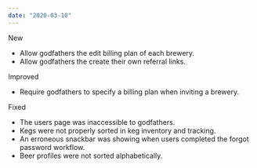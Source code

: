 ```yaml
---
date: "2020-03-10"
---
```


New
- Allow godfathers the edit billing plan of each brewery.
- Allow godfathers the create their own referral links.

Improved
- Require godfathers to specify a billing plan when inviting a brewery.

Fixed
- The users page was inaccessible to godfathers.
- Kegs were not properly sorted in keg inventory and tracking.
- An erroneous snackbar was showing when users completed the forgot password workflow.
- Beer profiles were not sorted alphabetically.
